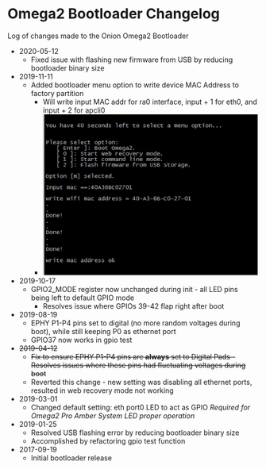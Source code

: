 # Omega2 Bootloader Changelog

Log of changes made to the Onion Omega2 Bootloader

* 2020-05-12
    * Fixed issue with flashing new firmware from USB by reducing bootloader binary size
* 2019-11-11
    * Added bootloader menu option to write device MAC Address to factory partition
        * Will write input MAC addr for ra0 interface, input + 1 for eth0, and input + 2 for apcli0
        * ![](./menu-write-mac-addr.jpg)
* 2019-10-17
    * GPIO2_MODE register now unchanged during init - all LED pins being left to default GPIO mode
      * Resolves issue where GPIOs 39-42 flap right after boot
* 2019-08-19
    * EPHY P1-P4 pins set to digital (no more random voltages during boot), while still keeping P0 as ethernet port
    * GPIO37 now works in gpio test
* ~~2019-04-12~~
    * ~~Fix to ensure EPHY P1-P4 pins are **always** set to Digital Pads - Resolves issues where these pins had fluctuating voltages during boot~~
    * Reverted this change - new setting was disabling all ethernet ports, resulted in web recovery mode not working
* 2019-03-01
    * Changed default setting: eth port0 LED to act as GPIO *Required for Omega2 Pro Amber System LED proper operation*
* 2019-01-25
    * Resolved USB flashing error by reducing bootloader binary size
    * Accomplished by refactoring gpio test function
* 2017-09-19
    * Initial bootloader release
